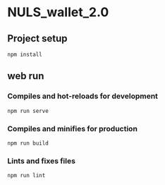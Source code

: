 # NULS_wallet_2.0

## Project setup
```
npm install
```

## web run

### Compiles and hot-reloads for development
```
npm run serve
```
### Compiles and minifies for production
```
npm run build
```
### Lints and fixes files
```
npm run lint
```
